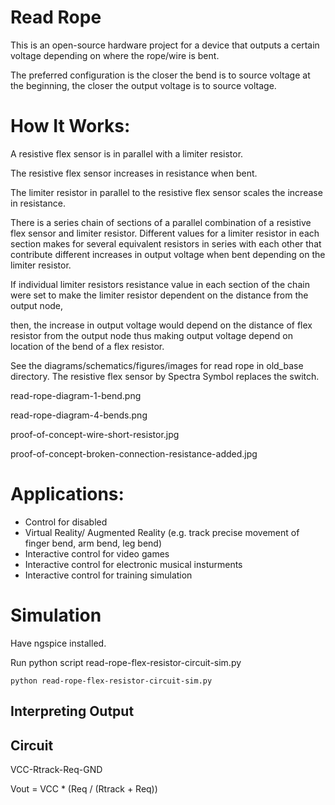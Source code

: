 # Read Rope 

This is an open-source hardware project for a device that outputs a certain voltage depending on where the rope/wire is bent.

The preferred configuration is the closer the bend is to source voltage at the beginning, the closer the output voltage is to source voltage.

# How It Works:

A resistive flex sensor is in parallel with a limiter resistor.

The resistive flex sensor increases in resistance when bent.

The limiter resistor in parallel to the resistive flex sensor scales the increase in resistance.

There is a series chain of sections of a parallel combination of a resistive flex sensor and limiter resistor.
Different values for a limiter resistor in each section makes for several equivalent resistors in series with each other
that contribute different increases in output voltage when bent depending on the limiter resistor.

If individual limiter resistors resistance value in each section of the chain were set to make 
the limiter resistor dependent on the distance from the output node,

then, the increase in output voltage would depend on the distance of flex resistor from the output node
thus making output voltage depend on location of the bend of a flex resistor.

See the diagrams/schematics/figures/images for read rope in old_base directory.
The resistive flex sensor by Spectra Symbol replaces the switch.

read-rope-diagram-1-bend.png

read-rope-diagram-4-bends.png

proof-of-concept-wire-short-resistor.jpg

proof-of-concept-broken-connection-resistance-added.jpg

# Applications:
 - Control for disabled 
 - Virtual Reality/ Augmented Reality (e.g. track precise movement of finger bend, arm bend, leg bend)
 - Interactive control for video games
 - Interactive control for electronic musical insturments
 - Interactive control for training simulation

# Simulation

Have ngspice installed.

Run python script read-rope-flex-resistor-circuit-sim.py

    python read-rope-flex-resistor-circuit-sim.py

## Interpreting Output
  
  
## Circuit

VCC-Rtrack-Req-GND
 
Vout = VCC * (Req / (Rtrack + Req))
